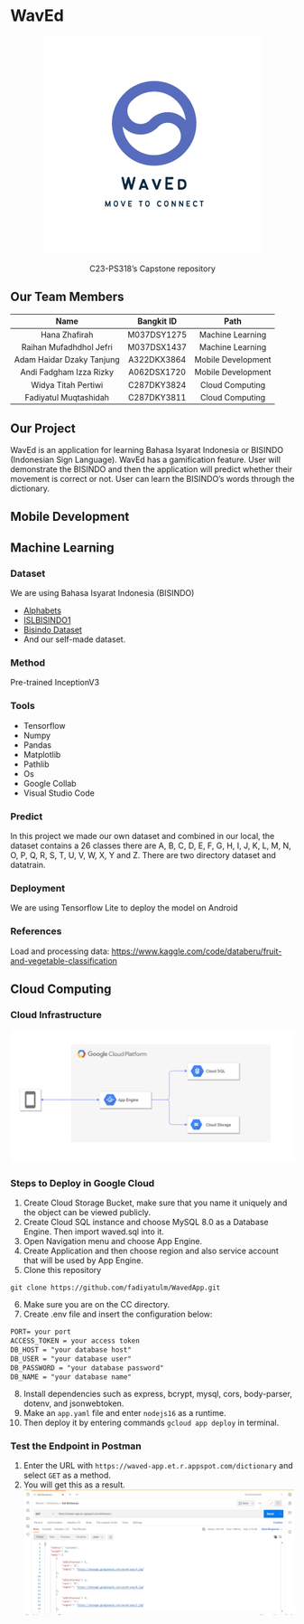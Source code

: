 # WavEd
<p align="center">
 <img src="https://github.com/fadiyatulm/WavedApp/blob/main/pic/logo.png" alt="Project logo"></a>
</p>
<p align="center">
C23-PS318’s Capstone repository
</p>

## Our Team Members
| Name                      | Bangkit ID  | Path                |
|  :--------------------:   |  :------:   | :------------:      |
| Hana Zhafirah             | M037DSY1275 | Machine Learning    |
| Raihan Mufadhdhol Jefri   | M037DSX1437 | Machine Learning    |
| Adam Haidar Dzaky Tanjung | A322DKX3864 | Mobile Development  |
| Andi Fadgham Izza Rizky   | A062DSX1720 | Mobile Development  |
| Widya Titah Pertiwi       | C287DKY3824 | Cloud Computing     |
| Fadiyatul Muqtashidah     | C287DKY3811 | Cloud Computing     |

## Our Project
WavEd is an application for learning Bahasa Isyarat Indonesia or BISINDO (Indonesian Sign Language). WavEd has a gamification feature. User will
demonstrate the BISINDO and then the application will predict whether their movement is correct or not. User can learn the BISINDO’s words through
the dictionary.

## Mobile Development

## Machine Learning
### Dataset
We are using Bahasa Isyarat Indonesia (BISINDO)<br>
* [Alphabets](https://www.kaggle.com/datasets/achmadnoer/alfabet-bisindo)<br>
* [ISLBISINDO1](https://www.kaggle.com/datasets/idhamozi/indonesian-sign-language-bisindo)<br>
* [Bisindo Dataset](https://www.kaggle.com/datasets/yunitayupratiwi/bisindo-dataset)<br>
* And our self-made dataset.

### Method
Pre-trained InceptionV3

### Tools
* Tensorflow
* Numpy
* Pandas
* Matplotlib
* Pathlib
* Os
* Google Collab
* Visual Studio Code

### Predict
In this project we made our own dataset and combined in our local, the dataset
contains a 26 classes there are A, B, C, D, E, F, G, H, I, J, K, L, M, N, O, P,
Q, R, S, T, U, V, W, X, Y and Z. There are two directory dataset and datatrain.

### Deployment
We are using Tensorflow Lite to deploy the model on Android

### References
Load and processing data: https://www.kaggle.com/code/databeru/fruit-and-vegetable-classification

## Cloud Computing
### Cloud Infrastructure
![CloudInfrastructure](https://github.com/fadiyatulm/WavedApp/blob/main/pic/infrastructure.png)

### Steps to Deploy in Google Cloud
1. Create Cloud Storage Bucket, make sure that you name it uniquely and the object can be viewed publicly.
2. Create Cloud SQL instance and choose MySQL 8.0 as a Database Engine. Then import waved.sql into it.
3. Open Navigation menu and choose App Engine.
4. Create Application and then choose region and also service account that will be used by App Engine.
5. Clone this repository
```
git clone https://github.com/fadiyatulm/WavedApp.git
```
6. Make sure you are on the CC directory.
7. Create .env file and insert the configuration below:
```
PORT= your port
ACCESS_TOKEN = your access token
DB_HOST = "your database host"
DB_USER = "your database user"
DB_PASSWORD = "your database password"
DB_NAME = "your database name"
```
8. Install dependencies such as express, bcrypt, mysql, cors, body-parser, dotenv, and jsonwebtoken.
9. Make an ```app.yaml``` file and enter ```nodejs16``` as a runtime.
10. Then deploy it by entering commands ```gcloud app deploy``` in terminal.

### Test the Endpoint in Postman
1. Enter the URL with ```https://waved-app.et.r.appspot.com/dictionary``` and select ```GET``` as a method.
2. You will get this as a result.
![Result](https://github.com/fadiyatulm/WavedApp/blob/main/pic/Screenshot%202023-06-15%20151818.png)




